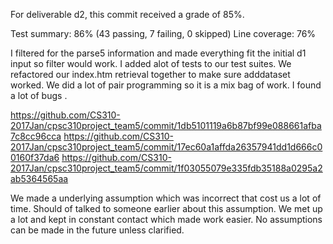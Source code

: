 For deliverable d2, this commit received a grade of 85%.

Test summary: 86% (43 passing, 7 failing, 0 skipped)
Line coverage: 76%

I filtered for the parse5 information and made everything fit the initial d1 input so filter would work. I added alot of tests to our test suites. We refactored our index.htm retrieval together to make sure adddataset worked. We did a lot of pair programming so it is a mix bag of work. I found a lot of bugs .

https://github.com/CS310-2017Jan/cpsc310project_team5/commit/1db5101119a6b87bf99e088661afba7c8cc96cca
https://github.com/CS310-2017Jan/cpsc310project_team5/commit/17ec60a1affda26357941dd1d666c00160f37da6
https://github.com/CS310-2017Jan/cpsc310project_team5/commit/1f03055079e335fdb35188a0295a2ab5364565aa

We made a underlying assumption which was incorrect that cost us a lot of time. Should of talked to someone earlier about this assumption. We met up a lot and kept in constant contact which made work easier. No assumptions can be made in the future unless clarified. 